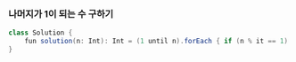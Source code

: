 ### 나머지가 1이 되는 수 구하기
```java
class Solution {
    fun solution(n: Int): Int = (1 until n).forEach { if (n % it == 1) return it }.let { return n - 1 }
}
```